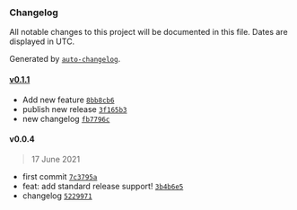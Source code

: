 ### Changelog

All notable changes to this project will be documented in this file. Dates are displayed in UTC.

Generated by [`auto-changelog`](https://github.com/CookPete/auto-changelog).

#### [v0.1.1](https://github.com/nadia77-a/geolocationApp/compare/v0.0.4...v0.1.1)

-  Add new feature [`8bb8cb6`](https://github.com/nadia77-a/geolocationApp/commit/8bb8cb6a1224068b5dda5e675112d4d9f348f292)
- publish new release [`3f165b3`](https://github.com/nadia77-a/geolocationApp/commit/3f165b345a992ae9cc5f63cb808e55e81b60ea8e)
- new changelog [`fb7796c`](https://github.com/nadia77-a/geolocationApp/commit/fb7796c91deef1a95398503fb8c95fdee1c3fd36)

#### v0.0.4

> 17 June 2021

- first commit [`7c3795a`](https://github.com/nadia77-a/geolocationApp/commit/7c3795ace7db41e2e3fbb2a8300ca7b46e388374)
- feat: add standard release support! [`3b4b6e5`](https://github.com/nadia77-a/geolocationApp/commit/3b4b6e59efabc4dad14ea4239ccfeb26547550c6)
- changelog [`5229971`](https://github.com/nadia77-a/geolocationApp/commit/5229971a0adf2aff07a3c225fed6be223b220634)
